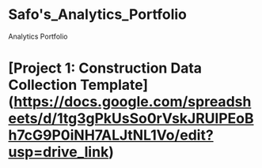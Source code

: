 # Safo's_Analytics_Portfolio
Analytics Portfolio

# [Project 1: Construction Data Collection Template] (https://docs.google.com/spreadsheets/d/1tg3gPkUsSo0rVskJRUlPEoBh7cG9P0iNH7ALJtNL1Vo/edit?usp=drive_link)

